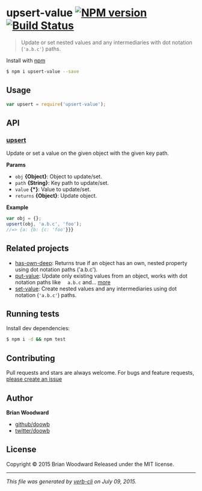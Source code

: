 # upsert-value [![NPM version](https://badge.fury.io/js/upsert-value.svg)](http://badge.fury.io/js/upsert-value)  [![Build Status](https://travis-ci.org/doowb/upsert-value.svg)](https://travis-ci.org/doowb/upsert-value)

> Update or set nested values and any intermediaries with dot notation (`'a.b.c'`) paths.

Install with [npm](https://www.npmjs.com/)

```sh
$ npm i upsert-value --save
```

## Usage

```js
var upsert = require('upsert-value');
```

## API

<!-- add a path or glob pattern for files with code comments to use for docs  -->

### [upsert](index.js#L32)

Update or set a value on the given object with the given key path.

**Params**

* `obj` **{Object}**: Object to update/set.
* `path` **{String}**: Key path to update/set.
* `value` **{*}**: Value to update/set.
* `returns` **{Object}**: Update object.

**Example**

```js
var obj = {};
upsert(obj, 'a.b.c', 'foo');
//=> {a: {b: {c: 'foo'}}}
```

## Related projects

<!-- add an array of related projects, then un-escape the helper -->

* [has-own-deep](https://github.com/jonschlinkert/has-own-deep): Returns true if an object has an own, nested property using dot notation paths ('a.b.c').
* [put-value](https://github.com/tunnckocore/put-value#readme): Update only existing values from an object, works with dot notation paths like `  a.b.c` and… [more](https://github.com/tunnckocore/put-value#readme)
* [set-value](https://github.com/jonschlinkert/set-value): Create nested values and any intermediaries using dot notation (`'a.b.c'`) paths.

## Running tests

Install dev dependencies:

```sh
$ npm i -d && npm test
```

## Contributing

Pull requests and stars are always welcome. For bugs and feature requests, [please create an issue](https://github.com/doowb/upsert-value/issues/new)

## Author

**Brian Woodward**

+ [github/doowb](https://github.com/doowb)
+ [twitter/doowb](http://twitter.com/doowb)

## License

Copyright © 2015 Brian Woodward
Released under the MIT license.

***

_This file was generated by [verb-cli](https://github.com/assemble/verb-cli) on July 09, 2015._
